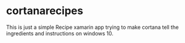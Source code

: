 # cortanarecipes

This is just a simple Recipe xamarin app trying to make cortana tell the ingredients and instructions on windows 10.
